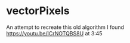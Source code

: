 # vectorPixels
An attempt to recreate this old algorithm I found https://youtu.be/ICrNOTQBS8U at 3:45
